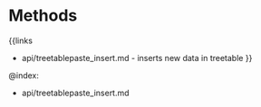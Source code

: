 
Methods
=======

{{links
- api/treetablepaste_insert.md - inserts new data in treetable
}}

@index:
- api/treetablepaste_insert.md


